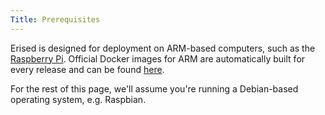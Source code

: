 ```yaml
---
Title: Prerequisites
---
```


Erised is designed for deployment on ARM-based computers, such as the [Raspberry Pi](https://www.raspberrypi.org). Official Docker images for ARM are automatically built for every release and can be found [here](https://hub.docker.com/r/invakid404/erised).

For the rest of this page, we'll assume you're running a Debian-based operating system, e.g. Raspbian.
